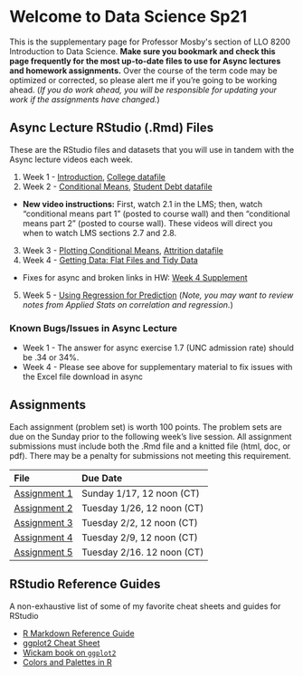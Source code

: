 # Welcome to Data Science Sp21

This is the supplementary page for Professor Mosby's section of LLO 8200 Introduction to Data Science. **Make sure you bookmark and check this page frequently for the most up-to-date files to use for Async lectures and homework assignments.** Over the course of the term code may be optimized or corrected, so please alert me if you’re going to be working ahead. (_If you do work ahead, you will be responsible for updating your work if the assignments have changed._)

## Async Lecture RStudio (.Rmd) Files
These are the RStudio files and datasets that you will use in tandem with the Async lecture videos each week.
1. Week 1 - [Introduction](./scripts/01-intro.Rmd), [College datafile](./scripts/college.Rdata)
2. Week 2 - [Conditional Means](./scripts/02_conditional_means.Rmd), [Student Debt datafile](./scripts/sc_debt.Rdata)
  - **New video instructions:** First, watch 2.1 in the LMS; then, watch “conditional means part 1” (posted to course wall) and then “conditional means part 2” (posted to course wall). These videos will direct you when to watch LMS sections 2.7 and 2.8.
3. Week 3 - [Plotting Conditional Means](./scripts/03-plot_means.Rmd), [Attrition datafile](./scripts/attrition.Rdata)
4. Week 4 - [Getting Data: Flat Files and Tidy Data](./scripts/04-flat_data.Rmd)
  - Fixes for async and broken links in HW: [Week 4 Supplement](./scripts/04-supplement)
5. Week 5 - [Using Regression for Prediction](./scripts/05-regression.Rmd) (*Note, you may want to review notes from Applied Stats on correlation and regression.*)

### Known Bugs/Issues in Async Lecture
- Week 1 - The answer for async exercise 1.7 (UNC admission rate) should be .34 or 34%.
- Week 4 - Please see above for supplementary material to fix issues with the Excel file download in async

## Assignments
Each assignment (problem set) is worth 100 points. The problem sets are due on the Sunday prior to the following week’s live session. All assignment submissions must include both the .Rmd file and a knitted file (html, doc, or pdf). There may be a penalty for submissions not meeting this requirement.

| File      | Due Date          |
|:-------------|:------------------|
| [Assignment 1](./assignments/01-assignment.Rmd) | Sunday 1/17, 12 noon (CT) |
| [Assignment 2](./assignments/02-assignment.Rmd) | Tuesday 1/26, 12 noon (CT) |
| [Assignment 3](./assignments/03-assignment.md) | Tuesday 2/2, 12 noon (CT) |
| [Assignment 4](./assignments/04-assignment.md) | Tuesday 2/9, 12 noon (CT) |
| [Assignment 5](./assignments/05-assignment.md) | Tuesday 2/16. 12 noon (CT) |

## RStudio Reference Guides
A non-exhaustive list of some of my favorite cheat sheets and guides for RStudio
- [R Markdown Reference Guide](./assets/rmarkdown-reference.pdf)
- [ggplot2 Cheat Sheet](./assets/ggplot2-cheatsheet.pdf)
- [Wickam book on `ggplot2`](https://ggplot2-book.org/)
- [Colors and Palettes in R](./assets/colorPaletteCheatsheet.pdf)
